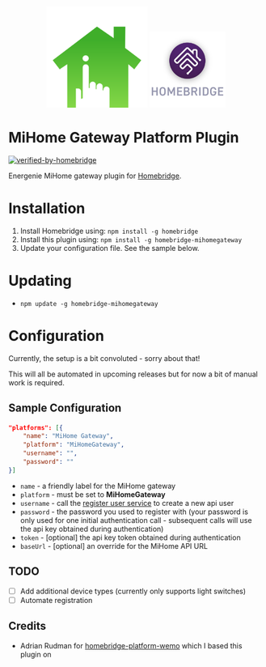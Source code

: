 <p align="center">
  <img src="branding/mihome-logo.png" width="200">
  <img src="https://github.com/homebridge/branding/raw/master/logos/homebridge-wordmark-logo-vertical.png" width="150">
</p>

# MiHome Gateway Platform Plugin
[![verified-by-homebridge](https://badgen.net/badge/homebridge/verified/purple)](https://github.com/homebridge/homebridge/wiki/Verified-Plugins)

Energenie MiHome gateway plugin for [Homebridge](https://github.com/nfarina/homebridge).

# Installation
1. Install Homebridge using: `npm install -g homebridge`
2. Install this plugin using: `npm install -g homebridge-mihomegateway`
3. Update your configuration file. See the sample below.

# Updating
- `npm update -g homebridge-mihomegateway`

# Configuration
Currently, the setup is a bit convoluted - sorry about that!

This will all be automated in upcoming releases but for now a bit of manual work is required.

## Sample Configuration
```json
"platforms": [{
    "name": "MiHome Gateway",
    "platform": "MiHomeGateway",
    "username": "",
    "password": ""
}]
```
- `name` - a friendly label for the MiHome gateway
- `platform` - must be set to **MiHomeGateway**
- `username` - call the [register user service](https://mihome4u.co.uk/docs/api-documentation/users-api/sign-up-a-new-user) to create a new api user
- `password` - the password you used to register with (your password is only used for one initial authentication call - subsequent calls will use the api key obtained during authentication)
- `token` - [optional] the api key token obtained during authentication
- `baseUrl` - [optional] an override for the MiHome API URL

## TODO
- [ ] Add additional device types (currently only supports light switches)
- [ ] Automate registration

## Credits
- Adrian Rudman for [homebridge-platform-wemo](https://github.com/rudders/homebridge-platform-wemo) which I based this plugin on
